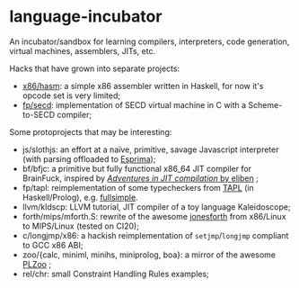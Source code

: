 language-incubator
==================

An incubator/sandbox for learning compilers, interpreters, code generation, virtual machines, assemblers, JITs, etc.

Hacks that have grown into separate projects:

- [x86/hasm](https://github.com/EarlGray/hasm): a simple x86 assembler written in Haskell, for now it's opcode set is very limited;
- [fp/secd](https://github.com/EarlGray/SECD): implementation of SECD virtual machine in C with a Scheme-to-SECD compiler;

Some protoprojects that may be interesting:

- js/slothjs: an effort at a naïve, primitive, savage Javascript interpreter (with parsing offloaded to [Esprima](https://esprima.org/));
- bf/bfjc: a primitive but fully functional x86\_64 JIT compiler for BrainFuck, inspired by [_Adventures in JIT compilation_ by eliben](https://eli.thegreenplace.net/2017/adventures-in-jit-compilation-part-1-an-interpreter/) ;
- fp/tapl: reimplementation of some typecheckers from [TAPL](https://www.cis.upenn.edu/~bcpierce/tapl/) (in Haskell/Prolog), e.g. [fullsimple](https://github.com/EarlGray/language-snippets/blob/master/fp/tapl/fullsimple.pl).
- llvm/kldscp: LLVM tutorial, JIT compiler of a toy language Kaleidoscope;
- forth/mips/mforth.S: rewrite of the awesome [jonesforth](https://github.com/AlexandreAbreu/jonesforth) from x86/Linux to MIPS/Linux (tested on CI20);
- c/longjmp/x86: a hackish reimplementation of `setjmp`/`longjmp` compliant to GCC x86 ABI;
- zoo/{calc, miniml, minihs, miniprolog, boa}: a mirror of the awesome [PLZoo](http://andrej.com/plzoo/) ;
- rel/chr: small Constraint Handling Rules examples;
